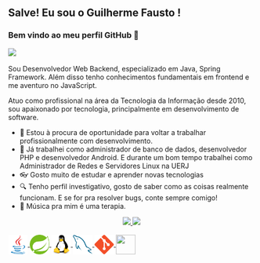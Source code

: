 ## Salve! Eu sou o Guilherme Fausto ! 
### Bem vindo ao meu perfil GitHub 👋
![](https://komarev.com/ghpvc/?username=guilhermefausto&color=blue)

Sou Desenvolvedor Web Backend, especializado em Java, Spring Framework. Além disso tenho conhecimentos fundamentais em frontend e me aventuro no JavaScript.

Atuo como profissional na área da Tecnologia da Informação desde 2010, sou apaixonado por tecnologia, principalmente em desenvolvimento de software.


- 🔭 Estou à procura de oportunidade para voltar a trabalhar profissionalmente com desenvolvimento.
- :muscle: Já trabalhei como administrador de banco de dados, desenvolvedor PHP e desenvolvedor Android. E durante um bom tempo trabalhei como Administrador de Redes e Servidores Linux na UERJ
- :eyeglasses: Gosto muito de estudar e aprender novas tecnologias
- :mag: Tenho perfil investigativo, gosto de saber como as coisas realmente funcionam. E se for pra resolver bugs, conte sempre comigo!
- :guitar: Música pra mim é uma terapia.

<div align="center">
    <a href="https://github.com/guilhermefausto">
    <img height="120em" src="https://github-readme-stats.vercel.app/api?username=guilhermefausto&show_icons=true&theme=dark&include_all_commits=true&count_private=true"/>
    <img height="120em" src="https://github-readme-stats.vercel.app/api/top-langs?username=guilhermefausto&theme=dark&layout=compact&langs_count=7"/>
</div>

<div style="display: inline_block"> <br>
    <img align="center" height="40" width="40" src="https://raw.githubusercontent.com/devicons/devicon/master/icons/java/java-original.svg"/>
    <img align="center" height="40" width="40" src="https://raw.githubusercontent.com/devicons/devicon/master/icons/spring/spring-original.svg"/>
    <img align="center" height="40" width="40" src="https://raw.githubusercontent.com/devicons/devicon/master/icons/linux/linux-original.svg"/>
    <img align="center" height="40" width="40" src="https://raw.githubusercontent.com/devicons/devicon/master/icons/mysql/mysql-original.svg"/>
    <img align="center" height="40" width="40" src="https://raw.githubusercontent.com/devicons/devicon/master/icons/git/git-original.svg"/>
    <img align="center" height="40" width="40" src="https://raw.githubusercontent.com/devicons/devicon/master/icons/scrum/scrum-original.svg"/>
</div>
<!--

 

**guilhermefausto/guilhermefausto** is a ✨ _special_ ✨ repository because its `README.md` (this file) appears on your GitHub profile.


- 🌱 I’m currently learning ...
- 👯 I’m looking to collaborate on ...
- 🤔 I’m looking for help with ...
- 💬 Ask me about ...
- 📫 How to reach me: ...
- 😄 Pronouns: ...
- ⚡ Fun fact: ...
-->
